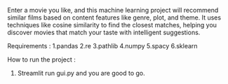Enter a movie you like, and this machine learning project will recommend similar films based on content features like genre, plot, and theme. It uses techniques like cosine similarity to find the closest matches, helping you discover movies that match your taste with intelligent suggestions.

Requirements :
1.pandas
2.re
3.pathlib
4.numpy
5.spacy
6.sklearn

How to run the project :
1. Streamlit run gui.py and you are good to go.
